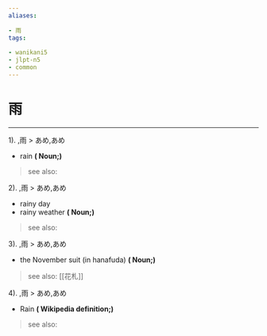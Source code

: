 ```yaml
---
aliases:
    
- 雨
tags:
    
- wanikani5
- jlpt-n5
- common
---
```


# 雨
---
1).
,雨 > あめ,あめ

- rain
**( Noun;)**
> see also: 
            
2).
,雨 > あめ,あめ

- rainy day
- rainy weather
**( Noun;)**
> see also: 
            
3).
,雨 > あめ,あめ

- the November suit (in hanafuda)
**( Noun;)**
> see also:  [[花札]]
            
4).
,雨 > あめ,あめ

- Rain
**( Wikipedia definition;)**
> see also: 
            